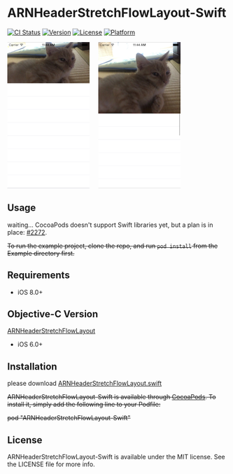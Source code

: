 # ARNHeaderStretchFlowLayout-Swift

[![CI Status](http://img.shields.io/travis/xxxAIRINxxx/ARNHeaderStretchFlowLayout-Swift.svg?style=flat)](https://travis-ci.org/xxxAIRINxxx/ARNHeaderStretchFlowLayout-Swift)
[![Version](https://img.shields.io/cocoapods/v/ARNHeaderStretchFlowLayout-Swift.svg?style=flat)](http://cocoadocs.org/docsets/ARNHeaderStretchFlowLayout-Swift)
[![License](https://img.shields.io/cocoapods/l/ARNHeaderStretchFlowLayout-Swift.svg?style=flat)](http://cocoadocs.org/docsets/ARNHeaderStretchFlowLayout-Swift)
[![Platform](https://img.shields.io/cocoapods/p/ARNHeaderStretchFlowLayout-Swift.svg?style=flat)](http://cocoadocs.org/docsets/ARNHeaderStretchFlowLayout-Swift)

![screenshot1](https://github.com/xxxAIRINxxx/ARNHeaderStretchFlowLayout/blob/master/Screenshots/image1.png) &nbsp;&nbsp;&nbsp; ![screenshot2](https://github.com/xxxAIRINxxx/ARNHeaderStretchFlowLayout/blob/master/Screenshots/image2.png)

## Usage

waiting...
CocoaPods doesn't support Swift libraries yet, but a plan is in place: [#2272](https://github.com/CocoaPods/CocoaPods/issues/2272).


~~To run the example project, clone the repo, and run `pod install` from the Example directory first.~~

## Requirements

* iOS 8.0+

## Objective-C Version

[ARNHeaderStretchFlowLayout](https://github.com/xxxAIRINxxx/ARNHeaderStretchFlowLayout)

* iOS 6.0+

## Installation

please download [ARNHeaderStretchFlowLayout.swift](https://github.com/xxxAIRINxxx/ARNHeaderStretchFlowLayout-Swift/blob/master/Pod/Classes/ARNHeaderStretchFlowLayout.swift)


~~ARNHeaderStretchFlowLayout-Swift is available through [CocoaPods](http://cocoapods.org). To install
it, simply add the following line to your Podfile:~~

~~pod "ARNHeaderStretchFlowLayout-Swift"~~


## License

ARNHeaderStretchFlowLayout-Swift is available under the MIT license. See the LICENSE file for more info.
